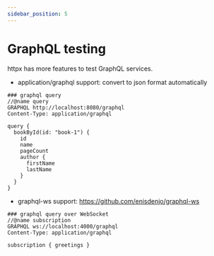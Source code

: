 ```yaml
---
sidebar_position: 5
---
```


# GraphQL testing

httpx has more features to test GraphQL services.

* application/graphql support: convert to json format automatically

```
### graphql query
//@name query
GRAPHQL http://localhost:8080/graphql
Content-Type: application/graphql

query {
  bookById(id: "book-1") {
    id
    name
    pageCount
    author {
      firstName
      lastName
    }
  }
}
```

* graphql-ws support:  https://github.com/enisdenjo/graphql-ws

```
### graphql query over WebSocket
//@name subscription
GRAPHQL ws://localhost:4000/graphql
Content-Type: application/graphql

subscription { greetings }
```

